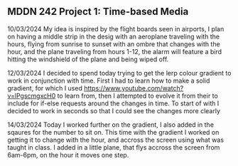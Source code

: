 
## MDDN 242 Project 1: Time-based Media  

10/03/2024
My idea is inspired by the flight boards seen in airports, I plan on having a middle strip in the desig with an aeroplane traveling with the hours, flying from sunrise to sunset with an ombre that changes with the hour, and the plane traveling from hours 1-12, the alarm will feature a bird hitting the windshield of the plane and being wiped off.

12/03/2024
I decided to spend today trying to get the lerp colour gradient to work in conjunction with time. First I had to learn how to make a solid gradient, for which I used https://www.youtube.com/watch?v=lPgscmgxcH0 to learn from, then I attempted to evolve it from their to include for if-else requests around the changes in time. To start of with I decided to work in seconds so that I could see the changes more clearly

14/03/2024
Today I worked further on the gradient, I also added in the sqaures for the number to sit on.
This time with the gradient I worked on getting it to change with the hour, and accross the screen using what was taught in class.
I added in a little plane, that flys accross the screen from 6am-6pm, on the hour it moves one step.
